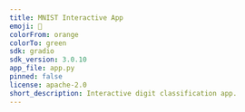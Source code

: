 ```yaml
---
title: MNIST Interactive App
emoji: 🧮
colorFrom: orange
colorTo: green
sdk: gradio
sdk_version: 3.0.10
app_file: app.py
pinned: false
license: apache-2.0
short_description: Interactive digit classification app.
---
```

